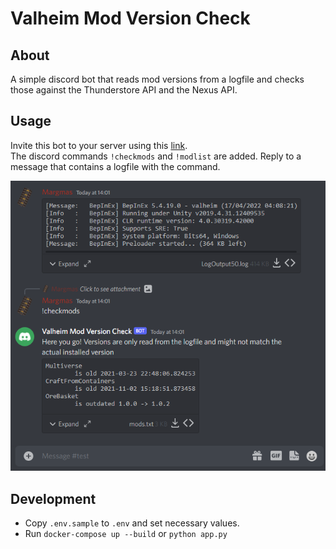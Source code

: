# Valheim Mod Version Check

## About
A simple discord bot that reads mod versions from a logfile and checks those against the Thunderstore API and the Nexus API.

## Usage
Invite this bot to your server using this [link](https://discord.com/api/oauth2/authorize?client_id=972794598856474664&permissions=100352&scope=bot).\
The discord commands `!checkmods` and `!modlist` are added.
Reply to a message that contains a logfile with the command.

![example](Docs/DiscordExample.png)

## Development
- Copy `.env.sample` to `.env` and set necessary values.
- Run `docker-compose up --build` or `python app.py`
